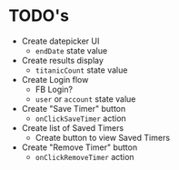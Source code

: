 # TODO's

- Create datepicker UI
  - `endDate` state value
- Create results display
  - `titanicCount` state value
- Create Login flow
  - FB Login?
  - `user` or `account` state value
- Create "Save Timer" button
  - `onClickSaveTimer` action
- Create list of Saved Timers
  - Create button to view Saved Timers
- Create "Remove Timer" button
  - `onClickRemoveTimer` action
